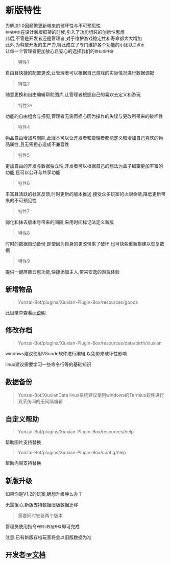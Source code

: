 # 新版特性   
为解决1.0因频繁更新带来的破坏性与不可预见性     
`柠檬冲水`在设计新版框架的时候,引入了功能组装的创新性思想        
此后,不管是开发者还是管理者,对于维护游戏稳定性和寿命都大大增加   
此外,为释放开发的生产力,特此成立了专门维护各个功能的小团队`三点水`    
让每一个管理者更加放心且安心的选择我们的`修仙插件盒`   
  
>特性1   

自由且快捷的配置更改,让管理者可以根据自己游戏的实际情况进行数据调配

>特性2      

随意更换和自由编辑帮助图片,让管理者根据自己的喜欢去定义和游玩

>特性3*   

功能的自由组合与搭配,管理者无需再担心因为操作的失误与更改所带来的破坏性

>特性4   

物品自由增加与删除,此版本可以让开发者和管理者都能定义和增加自己喜欢的物品属性,且无需担心造成不兼容性

>特性5

更加自由的开发与数据独立性,开发者可以根据自己的想法为盒子编辑更加丰富的功能,且可以公开与共享功能

>特性6

丰富且活跃的社区反馈,时时更新的版本推送,接受众多玩家的火眼金睛,降低更新带来的不可预见性

>特性7

弱化和抹去版本号带来的间隔,采用时间标记法定义新版

>特性8

时时的数据自动备份,即使因为自身的更改带来了破环,也可快些重新搭建以恢复数据

>特性9

提供一键屏蔽云崽功能,快捷添加主人,带来安逸的游玩体验


## 新增物品   

>Yunzai-Bot/plugins/Xiuxian-Plugin-Box/resources/goods

此目录中查看[☞说明](https://gitee.com/ningmengchongshui/Xiuxian-Plugin-Box/blob/main/resources/goods/README.md) 

## 修改存档  

>Yunzai-Bot/plugins/Xiuxian-Plugin-Box/resources/data/birth/xiuxian

windows建议使用VScode软件进行编辑,以免带来破坏性影响

linux建议需要学习一些命令行等的基础知识

## 数据备份

>Yunzai-Bot/XiuxianData
linux系统建议使用windows的Termius软件进行双系统间的无间隔编辑

## 自定义帮助

>Yunzai-Bot/plugins/Xiuxian-Plugin-Box/resources/help

帮助图片支持替换

>Yunzai-Bot/plugins/Xiuxian-Plugin-Box/config/help

帮助内容支持替换


## 新版升级

如果你是V1.2的玩家,确想升级肿么办？

无需担心,新版支持数据旧版数据迁移

>需要同时安装两个版本

管理员使用指令`#修仙数据升级`即可完成

注意:已有新版存档玩家将会以旧版数据为准

## 开发者[☞文档](https://gitee.com/ningmengchongshui/Xiuxian-Plugin-Box/blob/main/apps/README.md) 